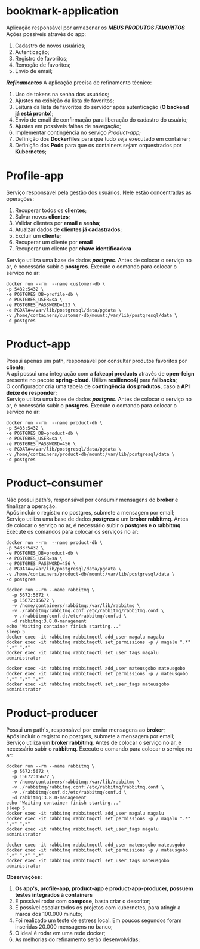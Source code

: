 # bookmark-application   
Aplicação responsável por armazenar os **_MEUS PRODUTOS FAVORITOS_**   
Ações possíveis através do app:   
1. Cadastro de novos usuários;
2. Autenticação;
3. Registro de favoritos;
4. Remoção de favoritos;
5. Envio de email;

**_Refinamentos_**
A aplicação precisa de refinamento técnico:
1. Uso de tokens na senha dos usuários;
2. Ajustes na exibição da lista de favoritos;
3. Leitura da lista de favoritos do servidor após autenticação (**O backend já está pronto**);
4. Envio de email de confirmação para liberação do cadastro do usuário;
5. Ajustes em possíveis falhas de navegação;
6. Implementar contingência no serviço **Product-app*;*
7. Definição dos **Dockerfiles** para que tudo seja executado em container;
8. Definição dos **Pods** para que os containers sejam orquestrados por **Kubernetes**;

# Profile-app   
Serviço responsável pela gestão dos usuários. Nele estão concentradas as operações:
1. Recuperar todos os **clientes**;
2. Salvar novos **clientes**;
3. Validar clientes por **email e senha**;
4. Atualzar dados de **clientes já cadastrados**;
5. Excluir um **cliente**;
6. Recuperar um cliente por **email**
7. Recuperar um cliente por **chave identificadora**

Serviço utiliza uma base de dados **_postgres_**. Antes de colocar o serviço no ar, é necessário subir o **postgres**. Execute o comando para colocar o serviço no ar:
```
docker run --rm  --name customer-db \
-p 5432:5432 \
-e POSTGRES_DB=profile-db \
-e POSTGRES_USER=sa \
-e POSTGRES_PASSWORD=123 \
-e PGDATA=/var/lib/postgresql/data/pgdata \
-v /home/containers/customer-db/mount:/var/lib/postgresql/data \
-d postgres
```

# Product-app   
Possui apenas um path, responsável por consultar produtos favoritos por **cliente**;   
A api possui uma integração com a **fakeapi products** através de **open-feign** presente no pacote **spring-cloud**. Utiliza **resilience4j** para **fallbacks**;   
O configurador cria uma tabela de **contingência dos produtos**, caso a **API deixe de responder**;   
Serviço utiliza uma base de dados **_postgres_**. Antes de colocar o serviço no ar, é necessário subir o **postgres**. Execute o comando para colocar o serviço no ar:
```
docker run --rm  --name product-db \
-p 5433:5432 \
-e POSTGRES_DB=product-db \
-e POSTGRES_USER=sa \
-e POSTGRES_PASSWORD=456 \
-e PGDATA=/var/lib/postgresql/data/pgdata \
-v /home/containers/product-db/mount:/var/lib/postgresql/data \
-d postgres
```

# Product-consumer
Não possui path's, responsável por consumir mensagens do **broker** e finalizar a operação.   
Após incluir o registro no postgres, submete a mensagem por email;   
Serviço utiliza uma base de dados **_postgres_** e um **broker rabbitmq**. Antes de colocar o serviço no ar, é necessário subir o **postgres e o rabbitmq**. Execute os comandos para colocar os serviços no ar:
```
docker run --rm  --name product-db \
-p 5433:5432 \
-e POSTGRES_DB=product-db \
-e POSTGRES_USER=sa \
-e POSTGRES_PASSWORD=456 \
-e PGDATA=/var/lib/postgresql/data/pgdata \
-v /home/containers/product-db/mount:/var/lib/postgresql/data \
-d postgres

docker run --rm --name rabbitmq \
  -p 5672:5672 \
  -p 15672:15672 \
  -v /home/containers/rabbitmq:/var/lib/rabbitmq \
  -v ./rabbitmq/rabbitmq.conf:/etc/rabbitmq/rabbitmq.conf \
  -v ./rabbitmq/conf.d:/etc/rabbitmq/conf.d \
  -d rabbitmq:3.8.0-management
echo 'Waiting container finish starting...'
sleep 5
docker exec -it rabbitmq rabbitmqctl add_user magalu magalu
docker exec -it rabbitmq rabbitmqctl set_permissions -p / magalu ".*" ".*" ".*"
docker exec -it rabbitmq rabbitmqctl set_user_tags magalu administrator

docker exec -it rabbitmq rabbitmqctl add_user mateusgobo mateusgobo
docker exec -it rabbitmq rabbitmqctl set_permissions -p / mateusgobo ".*" ".*" ".*"
docker exec -it rabbitmq rabbitmqctl set_user_tags mateusgobo administrator
```

# Product-producer
Possui um path's, responsável por enviar mensagens ao **broker**;   
Após incluir o registro no postgres, submete a mensagem por email;   
Serviço utiliza um **broker rabbitmq**. Antes de colocar o serviço no ar, é necessário subir o **rabbitmq**. Execute o comando para colocar o serviço no ar:
```
docker run --rm --name rabbitmq \
  -p 5672:5672 \
  -p 15672:15672 \
  -v /home/containers/rabbitmq:/var/lib/rabbitmq \
  -v ./rabbitmq/rabbitmq.conf:/etc/rabbitmq/rabbitmq.conf \
  -v ./rabbitmq/conf.d:/etc/rabbitmq/conf.d \
  -d rabbitmq:3.8.0-management
echo 'Waiting container finish starting...'
sleep 5
docker exec -it rabbitmq rabbitmqctl add_user magalu magalu
docker exec -it rabbitmq rabbitmqctl set_permissions -p / magalu ".*" ".*" ".*"
docker exec -it rabbitmq rabbitmqctl set_user_tags magalu administrator

docker exec -it rabbitmq rabbitmqctl add_user mateusgobo mateusgobo
docker exec -it rabbitmq rabbitmqctl set_permissions -p / mateusgobo ".*" ".*" ".*"
docker exec -it rabbitmq rabbitmqctl set_user_tags mateusgobo administrator
```
**Observações:**   
1. **Os app's, profile-app, product-app e product-app-producer, possuem testes integrados à containers**
2. É possível rodar com **compose**, basta criar o descritor;
3. É possível escalar todos os projetos com kubernetes, para atingir a marca dos 100.000 minuto;
4. Foi realizado um teste de estress local. Em poucos segundos foram inseridas 20.000 mensagens no banco;
5. O ideal é rodar em uma rede docker;
6. As melhorias do refinamento serão desenvolvidas;
